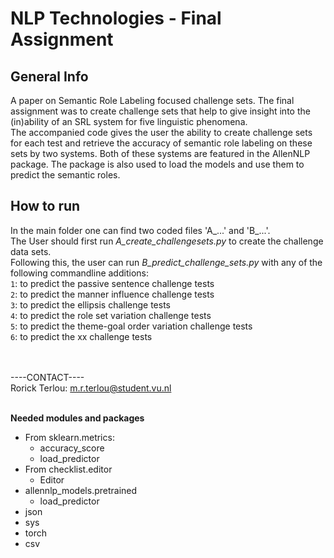 # NLP Technologies - Final Assignment

## General Info
A paper on Semantic Role Labeling focused challenge sets. The final assignment was to create challenge sets  that help to give insight into the (in)ability of an SRL system for five linguistic phenomena. \
The accompanied code gives the user the ability to create challenge sets for each test and retrieve the accuracy of semantic role labeling on these sets by two systems. Both of these systems are featured in the AllenNLP package. The package is also used to load the models and use them to predict the semantic roles.


## How to run
 
In the main folder one can find two coded files 'A_...' and 'B_...'.\
The User should first run *A_create_challengesets.py* to create the challenge data sets.\
Following this, the user can run *B_predict_challenge_sets.py* with any of the following commandline additions:\
`1`: to predict the passive sentence challenge tests\
`2`: to predict the manner influence challenge tests\
`3`: to predict the ellipsis challenge tests\
`4`: to predict the role set variation challenge tests\
`5`: to predict the theme-goal order variation challenge tests\
`6`: to predict the xx challenge tests

\
\
----CONTACT---- \
Rorick Terlou: m.r.terlou@student.vu.nl 

\
**Needed modules and packages**

- From sklearn.metrics: 
	- accuracy_score
	- load_predictor
- From checklist.editor
	- Editor
- allennlp_models.pretrained
	- load_predictor
- json
- sys
- torch
- csv